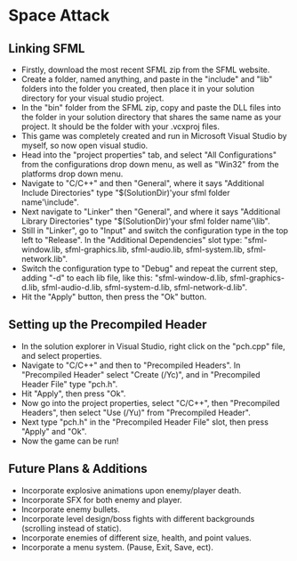 # Space Attack

## Linking SFML
- Firstly, download the most recent SFML zip from the SFML website.
- Create a folder, named anything, and paste in the "include" and "lib" folders into the folder you created, then place it in your solution directory for your visual studio project.
- In the "bin" folder from the SFML zip, copy and paste the DLL files into the folder in your solution directory that shares the same name as your project. It should be the folder with your .vcxproj files.
- This game was completely created and run in Microsoft Visual Studio by myself, so now open visual studio.
- Head into the "project properties" tab, and select "All Configurations" from the configurations drop down menu, as well as "Win32" from the platforms drop down menu.
- Navigate to "C/C++" and then "General", where it says "Additional Include Directories" type "$(SolutionDir)\'your sfml folder name'\include".
- Next navigate to "Linker" then "General", and where it says "Additional Library Directories" type "$(SolutionDir)\'your sfml folder name'\lib".
- Still in "Linker", go to "Input" and switch the configuration type in the top left to "Release". In the "Additional Dependencies" slot type: "sfml-window.lib, sfml-graphics.lib, sfml-audio.lib, sfml-system.lib, sfml-network.lib".
- Switch the configuration type to "Debug" and repeat the current step, adding "-d" to each lib file, like this: "sfml-window-d.lib, sfml-graphics-d.lib, sfml-audio-d.lib, sfml-system-d.lib, sfml-network-d.lib".
- Hit the "Apply" button, then press the "Ok" button.

## Setting up the Precompiled Header
- In the solution explorer in Visual Studio, right click on the "pch.cpp" file, and select properties.
- Navigate to "C/C++" and then to "Precompiled Headers". In "Precompiled Header" select "Create (/Yc)", and in "Precompiled Header File" type "pch.h".
- Hit "Apply", then press "Ok".
- Now go into the project properties, select "C/C++", then "Precompiled Headers", then select "Use (/Yu)" from "Precompiled Header".
- Next type "pch.h" in the "Precompiled Header File" slot, then press "Apply" and "Ok".
- Now the game can be run!

## Future Plans & Additions
- Incorporate explosive animations upon enemy/player death.
- Incorporate SFX for both enemy and player.
- Incorporate enemy bullets.
- Incorporate level design/boss fights with different backgrounds (scrolling instead of static).
- Incorporate enemies of different size, health, and point values.
- Incorporate a menu system. (Pause, Exit, Save, ect).
